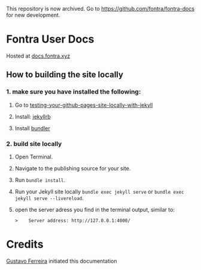 This repository is now archived. Go to https://github.com/fontra/fontra-docs for new development.

# Fontra User Docs

Hosted at [docs.fontra.xyz](https://docs.fontra.xyz)

## How to building the site locally

### 1. make sure you have installed the following:

1. Go to [testing-your-github-pages-site-locally-with-jekyll](https://docs.github.com/en/pages/setting-up-a-github-pages-site-with-jekyll/testing-your-github-pages-site-locally-with-jekyll)

2. Install: [jekyllrb](https://jekyllrb.com/docs/installation/)

3. Install [bundler](https://bundler.io/)

### 2. build site locally

1. Open Terminal.

2. Navigate to the publishing source for your site.

3. Run `bundle install`.

4. Run your Jekyll site locally `bundle exec jekyll serve` or `bundle exec jekyll serve --livereload`.

5. open the server adress you find in the terminal output, similar to:

   `>    Server address: http://127.0.0.1:4000/`

# Credits

[Gustavo Ferreira](https://github.com/gferreira) initiated this documentation
